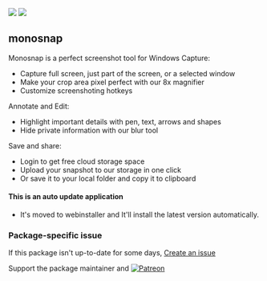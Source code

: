 [![](https://img.shields.io/chocolatey/v/monosnap?color=green&label=monosnap)](https://chocolatey.org/packages/monosnap) [![](https://img.shields.io/chocolatey/dt/monosnap)](https://chocolatey.org/packages/monosnap)

## monosnap
Monosnap is a perfect screenshot tool for Windows
Capture:
* Capture full screen, just part of the screen, or a selected window
* Make your crop area pixel perfect with our 8x magnifier
* Customize screenshoting hotkeys

Annotate and Edit:
* Highlight important details with pen, text, arrows and shapes
* Hide private information with our blur tool

Save and share:
* Login to get free cloud storage space
* Upload your snapshot to our storage in one click
* Or save it to your local folder and copy it to clipboard

#### This is an auto update application
* It's moved to webinstaller and It'll install the latest version automatically.

### Package-specific issue
If this package isn't up-to-date for some days, [Create an issue](https://github.com/tunisiano187/Choco-packages/issues/new/choose)

Support the package maintainer and [![Patreon](https://cdn.jsdelivr.net/gh/tunisiano187/choco-packages@f986b7f5de3afc021180256752805698d4efbc38/icons/patreon.png)](https://www.patreon.com/tunisiano)
